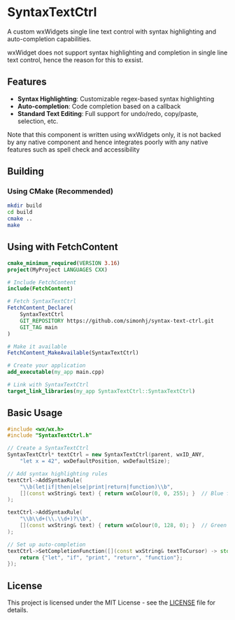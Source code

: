 # SyntaxTextCtrl

A custom wxWidgets single line text control with syntax highlighting and auto-completion capabilities.

wxWidget does not support syntax highlighting and completion in single line text
control, hence the reason for this to exsist.

## Features

- **Syntax Highlighting**: Customizable regex-based syntax highlighting
- **Auto-completion**: Code completion based on a callback
- **Standard Text Editing**: Full support for undo/redo, copy/paste, selection, etc.

Note that this component is written using wxWidgets only, it is not backed by
any native component and hence integrates poorly with any native features such
as spell check and accessibility

## Building

### Using CMake (Recommended)

```bash
mkdir build
cd build
cmake ..
make
```


## Using with FetchContent


```cmake
cmake_minimum_required(VERSION 3.16)
project(MyProject LANGUAGES CXX)

# Include FetchContent
include(FetchContent)

# Fetch SyntaxTextCtrl
FetchContent_Declare(
    SyntaxTextCtrl
    GIT_REPOSITORY https://github.com/simonhj/syntax-text-ctrl.git
    GIT_TAG main
)

# Make it available
FetchContent_MakeAvailable(SyntaxTextCtrl)

# Create your application
add_executable(my_app main.cpp)

# Link with SyntaxTextCtrl
target_link_libraries(my_app SyntaxTextCtrl::SyntaxTextCtrl)
```

## Basic Usage

```cpp
#include <wx/wx.h>
#include "SyntaxTextCtrl.h"

// Create a SyntaxTextCtrl
SyntaxTextCtrl* textCtrl = new SyntaxTextCtrl(parent, wxID_ANY,
    "let x = 42", wxDefaultPosition, wxDefaultSize);

// Add syntax highlighting rules
textCtrl->AddSyntaxRule(
    "\\b(let|if|then|else|print|return|function)\\b",
    [](const wxString& text) { return wxColour(0, 0, 255); }  // Blue for keywords
);

textCtrl->AddSyntaxRule(
    "\\b\\d+(\\.\\d+)?\\b",
    [](const wxString& text) { return wxColour(0, 128, 0); }  // Green for numbers
);

// Set up auto-completion
textCtrl->SetCompletionFunction([](const wxString& textToCursor) -> std::vector<wxString> {
    return {"let", "if", "print", "return", "function"};
});
```
## License

This project is licensed under the MIT License - see the [LICENSE](LICENSE) file for details.
